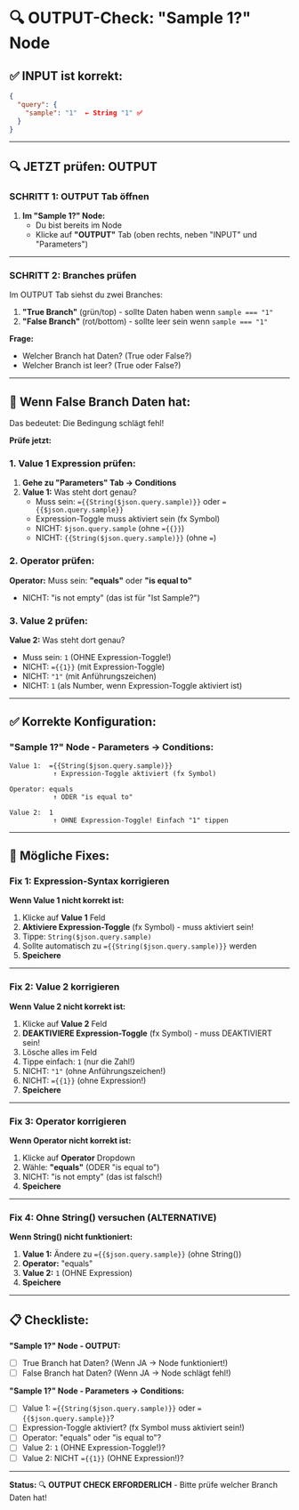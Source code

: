 # 🔍 OUTPUT-Check: "Sample 1?" Node

## ✅ INPUT ist korrekt:
```json
{
  "query": {
    "sample": "1"  ← String "1" ✅
  }
}
```

---

## 🔍 JETZT prüfen: OUTPUT

### SCHRITT 1: OUTPUT Tab öffnen

1. **Im "Sample 1?" Node:**
   - Du bist bereits im Node
   - Klicke auf **"OUTPUT"** Tab (oben rechts, neben "INPUT" und "Parameters")

---

### SCHRITT 2: Branches prüfen

Im OUTPUT Tab siehst du zwei Branches:

1. **"True Branch"** (grün/top) - sollte Daten haben wenn `sample === "1"`
2. **"False Branch"** (rot/bottom) - sollte leer sein wenn `sample === "1"`

**Frage:**
- Welcher Branch hat Daten? (True oder False?)
- Welcher Branch ist leer? (True oder False?)

---

## 🔧 Wenn False Branch Daten hat:

Das bedeutet: Die Bedingung schlägt fehl!

**Prüfe jetzt:**

### 1. Value 1 Expression prüfen:

1. **Gehe zu "Parameters" Tab → Conditions**
2. **Value 1:** Was steht dort genau?
   - Muss sein: `={{String($json.query.sample)}}` oder `={{$json.query.sample}}`
   - Expression-Toggle muss aktiviert sein (fx Symbol)
   - NICHT: `$json.query.sample` (ohne `={{}}`)
   - NICHT: `{{String($json.query.sample)}}` (ohne `=`)

### 2. Operator prüfen:

**Operator:** Muss sein: **"equals"** oder **"is equal to"**
- NICHT: "is not empty" (das ist für "Ist Sample?")

### 3. Value 2 prüfen:

**Value 2:** Was steht dort genau?
- Muss sein: `1` (OHNE Expression-Toggle!)
- NICHT: `={{1}}` (mit Expression-Toggle)
- NICHT: `"1"` (mit Anführungszeichen)
- NICHT: `1` (als Number, wenn Expression-Toggle aktiviert ist)

---

## ✅ Korrekte Konfiguration:

### "Sample 1?" Node - Parameters → Conditions:

```
Value 1:  ={{String($json.query.sample)}}
           ↑ Expression-Toggle aktiviert (fx Symbol)

Operator: equals
           ↑ ODER "is equal to"

Value 2:  1
           ↑ OHNE Expression-Toggle! Einfach "1" tippen
```

---

## 🔧 Mögliche Fixes:

### Fix 1: Expression-Syntax korrigieren

**Wenn Value 1 nicht korrekt ist:**

1. Klicke auf **Value 1** Feld
2. **Aktiviere Expression-Toggle** (fx Symbol) - muss aktiviert sein!
3. Tippe: `String($json.query.sample)`
4. Sollte automatisch zu `={{String($json.query.sample)}}` werden
5. **Speichere**

---

### Fix 2: Value 2 korrigieren

**Wenn Value 2 nicht korrekt ist:**

1. Klicke auf **Value 2** Feld
2. **DEAKTIVIERE Expression-Toggle** (fx Symbol) - muss DEAKTIVIERT sein!
3. Lösche alles im Feld
4. Tippe einfach: `1` (nur die Zahl!)
5. NICHT: `"1"` (ohne Anführungszeichen!)
6. NICHT: `={{1}}` (ohne Expression!)
7. **Speichere**

---

### Fix 3: Operator korrigieren

**Wenn Operator nicht korrekt ist:**

1. Klicke auf **Operator** Dropdown
2. Wähle: **"equals"** (ODER "is equal to")
3. NICHT: "is not empty" (das ist falsch!)
4. **Speichere**

---

### Fix 4: Ohne String() versuchen (ALTERNATIVE)

**Wenn String() nicht funktioniert:**

1. **Value 1:** Ändere zu `={{$json.query.sample}}` (ohne String())
2. **Operator:** "equals"
3. **Value 2:** `1` (OHNE Expression)
4. **Speichere**

---

## 📋 Checkliste:

**"Sample 1?" Node - OUTPUT:**
- [ ] True Branch hat Daten? (Wenn JA → Node funktioniert!)
- [ ] False Branch hat Daten? (Wenn JA → Node schlägt fehl!)

**"Sample 1?" Node - Parameters → Conditions:**
- [ ] Value 1: `={{String($json.query.sample)}}` oder `={{$json.query.sample}}`?
- [ ] Expression-Toggle aktiviert? (fx Symbol muss aktiviert sein!)
- [ ] Operator: "equals" oder "is equal to"?
- [ ] Value 2: `1` (OHNE Expression-Toggle!)?
- [ ] Value 2: NICHT `={{1}}` (OHNE Expression!)?

---

**Status:** 🔍 **OUTPUT CHECK ERFORDERLICH** - Bitte prüfe welcher Branch Daten hat!

